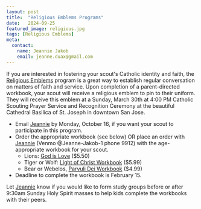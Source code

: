 ```yaml
---
layout: post
title:  "Religious Emblems Programs"
date:   2024-09-25
featured_image: religious.jpg
tags: [Religious Emblems]
meta:
  contact:
    name: Jeannie Jakob
    email: jeanne.duax@gmail.com
---
```


If you are interested in fostering your scout's Catholic identity and faith, the [Religious Emblems](https://nccs-bsa.org/religious-emblems/) program is a great way to establish regular conversation on matters of faith and service. Upon completion of a parent-directed workbook, your scout will receive a religious emblem to pin to their uniform. They will receive this emblem at a Sunday, March 30th at 4:00 PM Catholic Scouting Prayer Service and Recognition Ceremony at the beautiful Cathedral Basilica of St. Joseph in downtown San Jose.

* Email [Jeannie](mailto:jeanne.duax@gmail.com) by Monday, October 16, if you want your scout to participate in this program.
* Order the appropriate workbook (see below) OR place an order with [Jeannie](mailto:jeanne.duax@gmail.com) (Venmo @Jeanne-Jakob-1 phone 9912) with the age-appropriate workbook for your scout.
  * Lions: [God is Love](https://nfcym.org/product/god-is-love-book/) ($5.50)
  * Tiger or Wolf: [Light of Christ Workbook](https://www.scoutshop.org/light-of-christ-activity-book-33074.html) ($5.99)
  * Bear or Webelos, [Parvuli Dei Workbook](https://www.scoutshop.org/parvuli-dei-record-33085.html) ($4.99)
* Deadline to complete the workbook is February 15.

Let [Jeannie](mailto:jeanne.duax@gmail.com) know if you would like to form study groups before or after 9:30am Sunday Holy Spirit masses to help kids complete the workbooks with their peers.
